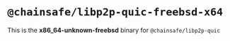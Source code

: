 # `@chainsafe/libp2p-quic-freebsd-x64`

This is the **x86_64-unknown-freebsd** binary for `@chainsafe/libp2p-quic`
